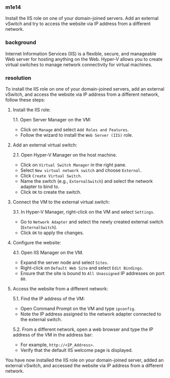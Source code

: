 ### m1e14

<p>Install the IIS role on one of your domain-joined servers. Add an external vSwitch and try to access the website via IP address from a different network.</p>

### background

<p>Internet Information Services (IIS) is a flexible, secure, and manageable Web server for hosting anything on the Web. Hyper-V allows you to create virtual switches to manage network connectivity for virtual machines.</p>

### resolution

To install the IIS role on one of your domain-joined servers, add an external vSwitch, and access the website via IP address from a different network, follow these steps:

1. Install the IIS role:

   1.1. Open Server Manager on the VM:
   - Click on `Manage` and select `Add Roles and Features`.
   - Follow the wizard to install the `Web Server (IIS)` role.

2. Add an external virtual switch:

   2.1. Open Hyper-V Manager on the host machine.
   - Click on `Virtual Switch Manager` in the right pane.
   - Select `New virtual network switch` and choose `External`.
   - Click `Create Virtual Switch`.
   - Name the switch (e.g., `ExternalSwitch`) and select the network adapter to bind to.
   - Click `OK` to create the switch.

3. Connect the VM to the external virtual switch:

   3.1. In Hyper-V Manager, right-click on the VM and select `Settings`.
   - Go to `Network Adapter` and select the newly created external switch (`ExternalSwitch`).
   - Click `OK` to apply the changes.

4. Configure the website:

   4.1. Open IIS Manager on the VM.
   - Expand the server node and select `Sites`.
   - Right-click on `Default Web Site` and select `Edit Bindings`.
   - Ensure that the site is bound to `All Unassigned` IP addresses on port `80`.

5. Access the website from a different network:

   5.1. Find the IP address of the VM:
   - Open Command Prompt on the VM and type `ipconfig`.
   - Note the IP address assigned to the network adapter connected to the external switch.

   5.2. From a different network, open a web browser and type the IP address of the VM in the address bar:
   - For example, `http://<IP_Address>`.
   - Verify that the default IIS welcome page is displayed.

You have now installed the IIS role on your domain-joined server, added an external vSwitch, and accessed the website via IP address from a different network.
